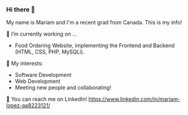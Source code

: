 ### Hi there 👋

<!--
**MariamJael/MariamJael** is a ✨ _special_ ✨ repository because its `README.md` (this file) appears on your GitHub profile.

Here are some ideas to get you started:

- 🔭 I’m currently working on ...
- 🌱 I’m currently learning ...
- 👯 I’m looking to collaborate on ...
- 🤔 I’m looking for help with ...
- 💬 Ask me about ...
- 📫 How to reach me: ...
- 😄 Pronouns: ...
- ⚡ Fun fact: ...
-->

My name is Mariam and I'm a recent grad from Canada. This is my info!

 🔭 I’m currently working on ...
 
 * Food Ordering Website, implementing the Frontend and Backend (HTML, CSS, PHP, MySQLi).
 
 🌱 My interests:
 
 * Software Development
 * Web Development
 * Meeting new people and collaborating!
 
 💬 You can reach me on LinkedIn! https://www.linkedin.com/in/mariam-lopez-aa8223121/
